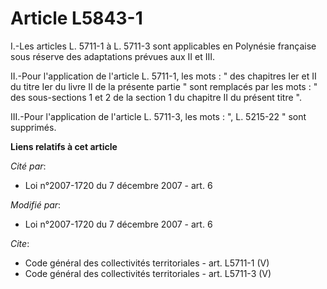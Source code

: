 # Article L5843-1

I.-Les articles L. 5711-1 à L. 5711-3 sont applicables en Polynésie française sous réserve des adaptations prévues aux II et
III. 

II.-Pour l'application de l'article L. 5711-1, les mots : " des chapitres Ier et II du titre Ier du livre II de la présente
partie " sont remplacés par les mots : " des sous-sections 1 et 2 de la section 1 du chapitre II du présent titre ". 

III.-Pour l'application de l'article L. 5711-3, les mots : ", L. 5215-22 " sont supprimés.

**Liens relatifs à cet article**

_Cité par_:

  - Loi n°2007-1720 du 7 décembre 2007 - art. 6

_Modifié par_:

  - Loi n°2007-1720 du 7 décembre 2007 - art. 6

_Cite_:

  - Code général des collectivités territoriales - art. L5711-1 (V)
  - Code général des collectivités territoriales - art. L5711-3 (V)
